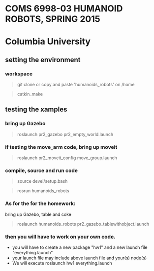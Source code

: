 # COMS 6998-03 HUMANOID ROBOTS, SPRING 2015
# Columbia University



## setting the environment

### workspace
> git clone or copy and paste 'humanoids_robots' on /home
 
> catkin_make

## testing the xamples
### bring up Gazebo
> roslaunch pr2_gazebo pr2_empty_world.launch

### if testing the move_arm code, bring up moveit
> roslaunch pr2_moveit_config move_group.launch

### compile, source and run code
> source devel/setup.bash

> rosrun humanoids_robots <example>


### As for the for the homework:
bring up Gazebo, table and coke
> roslaunch humanoids_robots pr2_gazebo_tablewithobject.launch

### then you will have to work on your own code. 
* you will have to create a new package "hw1" and a new launch file "everything.launch"
* your launch file may include above launch file and your(s) node(s)
* We will execute roslaunch hw1 everything.launch
